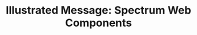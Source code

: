 ---
layout: examples.njk
title: 'Illustrated Message: Spectrum Web Components'
displayName: Illustrated Message
componentName: illustrated-message
componentHeading: sp-illustrated-message
tags:
  - component-examples
---